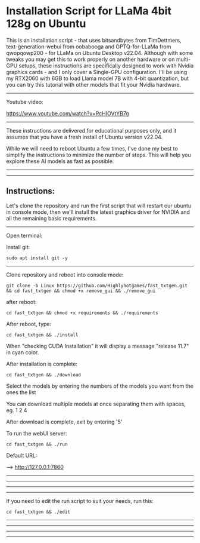 # Installation Script for LLaMa 4bit 128g on Ubuntu


This is an installation script - that uses bitsandbytes from TimDettmers, text-generation-webui from oobabooga and GPTQ-for-LLaMa from qwopqowp200 - for LLaMa on Ubuntu Desktop v22.04.
Although with some tweaks you may get this to work properly on another hardware or on multi-GPU setups,
these instructions are specifically designed to work with Nvidia graphics cards - and I only cover a Single-GPU configuration.
I'll be using my RTX2060 with 6GB to load Llama model 7B with 4-bit quantization,
but you can try this tutorial with other models that fit your Nvidia hardware.

----------------------------------------------------------------------------------

Youtube video:

https://www.youtube.com/watch?v=RcHIOVtYB7g

----------------------------------------------------------------------------------

These instructions are delivered for educational purposes only, and it assumes that you have a fresh install of
Ubuntu version v22.04.

While we will need to reboot Ubuntu a few times, I've done my best to simplify the instructions
to minimize the number of steps. This will help you explore these AI models as fast as possible.


----------------------------------------------------------------------------------
----------------------------------------------------------------------------------

Instructions:
----------------------------------------------------------------------------------
Let's clone the repository and run the first script that will restart our ubuntu in console mode, then we'll install the latest graphics driver for NVIDIA and all the remaining basic requirements.

----------------------------------------------------------------------------------
Open terminal:

Install git:

	sudo apt install git -y

----------------------------------------------------------------------------------

Clone repository and reboot into console mode:

	git clone -b Linux https://github.com/Highlyhotgames/fast_txtgen.git && cd fast_txtgen && chmod +x remove_gui && ./remove_gui

after reboot:

	cd fast_txtgen && chmod +x requirements && ./requirements

After reboot, type:


	cd fast_txtgen && ./install
	

When "checking CUDA Installation" it will display a message "release 11.7" in cyan color.


After installation is complete:

	cd fast_txtgen && ./download

Select the models by entering the numbers of the models you want from the ones the list

You can download multiple models at once separating them with spaces, eg. 1 2 4

After download is complete, exit by entering '5'

To run the webUI server:

	cd fast_txtgen && ./run

Default URL:

—> http://127.0.0.1:7860

----------------------------------------------------------------------------------


----------------------------------------------------------------------------------
----------------------------------------------------------------------------------
----------------------------------------------------------------------------------
If you need to edit the run script to suit your needs, run this:

	cd fast_txtgen && ./edit

----------------------------------------------------------------------------------
----------------------------------------------------------------------------------
----------------------------------------------------------------------------------
----------------------------------------------------------------------------------
